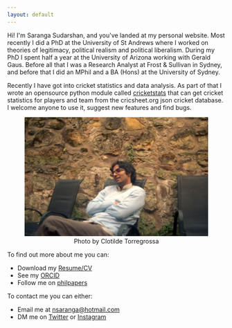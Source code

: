 ```yaml
---
layout: default
---
```


<!-- ![profile](/assets/profile.jpg){:style="float:right;margin:0px 0px 15px 15px;width:30%;height: auto;"}
*Credit: Clotilde Torregrossa*
-->

Hi! I'm Saranga Sudarshan, and you've landed at my personal website. Most recently I did a PhD at the University of St Andrews where I worked on theories of legitimacy, political realism and political liberalism. During my PhD I spent half a year at the University of Arizona working with Gerald Gaus. Before all that I was a Research Analyst at Frost & Sullivan in Sydney, and before that I did an MPhil and a BA (Hons) at the University of Sydney.

Recently I have got into cricket statistics and data analysis. As part of that I wrote an opensource python module called [cricketstats](https://github.com/nsaranga/cricketstats) that can get cricket statistics for players and team from the cricsheet.org json cricket database. I welcome anyone to use it, suggest new features and find bugs.

<figure style="text-align:center;">
<img src="/assets/profile.jpg" alt="Profile"/>
<figcaption> Photo by Clotilde Torregrossa
</figcaption>
</figure>


<!-- My thesis, *Disagreement, Concepts and Convergence: A New Theory of Political Realist Legitimacy* argued for a novel conception of political realism as a theory of political legitimacy, the 'Dual Convergent Conception', by making use of recent innovations in the philosophy of language on metalinguistic negotiations, and in developmental psychology on the nature of concepts. You can read my thesis here. 

ALSO CONSIDER PUTTING OSME OF MY INSTA PHOTOS ON THE WEBSITE
-->




To find out more about me you can:
- Download my [Resume/CV](https://docs.google.com/document/d/1-TUlDs94LM7jxW67jTlh5ESPVxgPVXKmcjxU-CQxjF8/edit?usp=sharing)
- See my [ORCID](https://orcid.org/0000-0002-0750-0177)
- Follow me on [philpapers](https://philpeople.org/profiles/saranga-sudarshan)

To contact me you can either:
- Email me at [nsaranga@hotmail.com](mailto:nsaranga@hotmail.com)
- DM me on [Twitter](https://www.twitter.com/humesfinger/) or [Instagram](https://www.instagram.com/humesfinger/)


